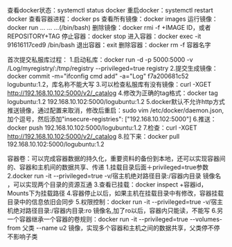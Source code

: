查看docker状态：systemctl status docker
重启docker：systemctl restart docker
查看容器进程：docker ps
查看所有镜像：docker images
运行镜像：docker run ... ... ...(/bin/bash)
删除镜像：docker rmi -f +IMAGE ID，或者REPOSITORY+TAG
停止容器：docker stop 
进入容器：docker exec -it 91616117ced9 /bin/bash
退出容器：exit
删除容器：docker rm -f 容器名字

首次提交私服库过程：
1.启动私库：docker run -d -p 5000:5000 -v /Log/myregistry/:/tmp/registry --privileged=true registry
2.提交生成镜像：docker commit -m="ifconfig cmd add" -a="Log" f7a200681c52 logubuntu:1.2，库名称不能大写
3.可以检查私服库有没有镜像：curl -XGET http://192.168.10.102:5000/v2/_catalog
4.修改为正确的tag格式：docker tag logubuntu:1.2 192.168.10.102:5000/logubuntu:1.2
5.docker默认不允许http方式推送镜像，通过配置来取消，修改后重启：sudo vim /etc/docker/daemon.json,加个逗号，然后添加"insecure-registries": ["192.168.10.102:5000"]
6.推送： docker push 192.168.10.102:5000/logubuntu:1.2
7.检查：curl -XGET http://192.168.10.102:5000/v2/_catalog
8.拉下来：docker pull 192.168.10.102:5000/logubuntu:1.2

容器卷：可以完成容器数据的持久化，重要资料的备份到本地，还可以实现容器间的、容器和主机间的数据共享、传递
1.挂载目录后面＋privileged=true参数
2.docker run -it --privileged=true -v/宿主机绝对路径目录:/容器内目录 镜像名 ，可以实现两个目录的资源互通
3.查看已挂载：docker inspect +容器id，Mounts下为挂载路径
4.容器停止以后，如果主机在挂载目录中有修改，容器挂载目录中的信息依旧会同步
5.权限控制：docker run -it --privileged=true -v/宿主机绝对路径目录:/容器内目录:ro 镜像名,加了ro以后，容器内只能读，不能写
6.另一个容器继承一个容器的卷规则：docker run -it --privileged=true --volumes-from 父类 --name u2 镜像，实现多个容器和主机之间的数据共享，父类停不停不影响子类

